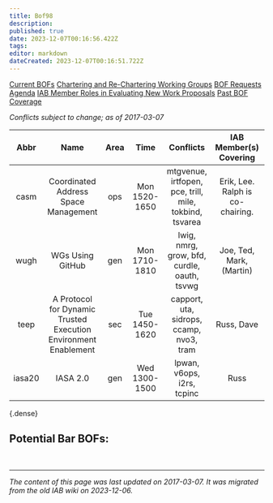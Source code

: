 ```yaml
---
title: Bof98
description: 
published: true
date: 2023-12-07T00:16:56.422Z
tags: 
editor: markdown
dateCreated: 2023-12-07T00:16:51.722Z
---
```



[Current BOFs](https://datatracker.ietf.org/wg/bofs/)
[Chartering and Re-Chartering Working Groups](https://datatracker.ietf.org/group/chartering/)
[BOF Requests](https://datatracker.ietf.org/doc/bof-requests)
[Agenda](https://datatracker.ietf.org/meeting/agenda/)
[IAB Member Roles in Evaluating New Work Proposals](https://www.iab.org/documents/correspondence-reports-documents/2012-2/iab-member-roles-in-evaluating-new-work-proposals/)
[Past BOF Coverage](/group/iab/Bof_Coverage)

*Conflicts subject to change; as of 2017-03-07*

| **Abbr** |                             **Name**                            | **Area** |    **Time**   |                      **Conflicts**                     |    **IAB Member(s) Covering**    | **IAB Shepherd** |
|:--------:|:---------------------------------------------------------------:|:--------:|:-------------:|:------------------------------------------------------:|:--------------------------------:|:----------------:|
| casm     | Coordinated Address Space Management                            | ops      | Mon 1520-1650 | mtgvenue, irtfopen, pce, trill, mile, tokbind, tsvarea | Erik, Lee. Ralph is co-chairing. |                  |
| wugh     | WGs Using GitHub                                                | gen      | Mon 1710-1810 | lwig, nmrg, grow, bfd, curdle, oauth, tsvwg            | Joe, Ted, Mark, (Martin)         |                  |
| teep     | A Protocol for Dynamic Trusted Execution Environment Enablement | sec      | Tue 1450-1620 | capport, uta, sidrops, ccamp, nvo3, tram               | Russ, Dave                       |                  |
| iasa20   | IASA 2.0                                                        | gen      | Wed 1300-1500 | lpwan, v6ops, i2rs, tcpinc                             | Russ                             |                  |
{.dense}


## Potential Bar BOFs:


&nbsp;
&nbsp;
&nbsp;

---

*The content of this page was last updated on 2017-03-07. It was migrated from the old IAB wiki on 2023-12-06.*